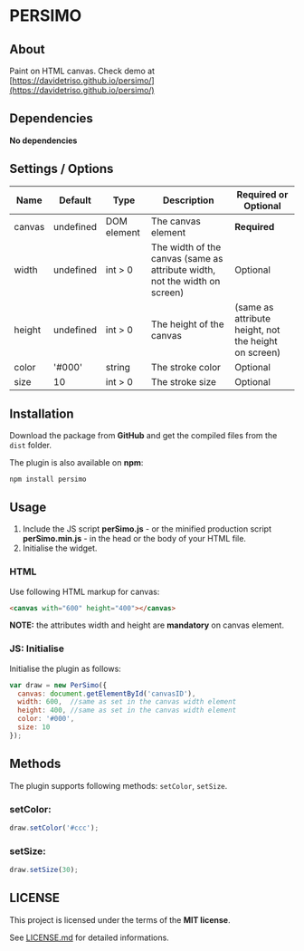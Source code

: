 # PERSIMO

## About

Paint on HTML canvas. Check demo at [https://davidetriso.github.io/persimo/](https://davidetriso.github.io/persimo/)

## Dependencies

**No dependencies**

## Settings / Options

Name | Default | Type | Description | Required or Optional
-----|---------|------|-------------|--------------------
canvas | undefined | DOM element | The canvas element | **Required**
width | undefined | int > 0 | The width of the canvas (same as attribute width, not the width on screen) | Optional
height | undefined | int > 0 | The height of the canvas | (same as attribute height, not the height on screen) | Optional
color | '#000' | string | The stroke color | Optional
size | 10 | int > 0 | The stroke size | Optional

## Installation

Download the package from **GitHub** and get the compiled files from the `dist` folder.

The plugin is also available on **npm**:
```
npm install persimo
```

## Usage

1. Include the JS script **perSimo.js** - or the minified production script **perSimo.min.js** -  in the head or the body of your HTML file.
2. Initialise the widget.

### HTML

Use following HTML markup for canvas:

```html
<canvas with="600" height="400"></canvas>
```
**NOTE:** the attributes width and height are **mandatory** on canvas element.

### JS: Initialise

Initialise the plugin as follows:

```javascript
var draw = new PerSimo({
  canvas: document.getElementById('canvasID'),
  width: 600,  //same as set in the canvas width element
  height: 400, //same as set in the canvas width element
  color: '#000',
  size: 10
});
```

## Methods

The plugin supports following methods: `setColor`, `setSize`.

### setColor:

```javascript
draw.setColor('#ccc');
```

### setSize:

```javascript
draw.setSize(30);
```

## LICENSE

This project is licensed under the terms of the **MIT license**.

See [LICENSE.md](LICENSE.md) for detailed informations.
